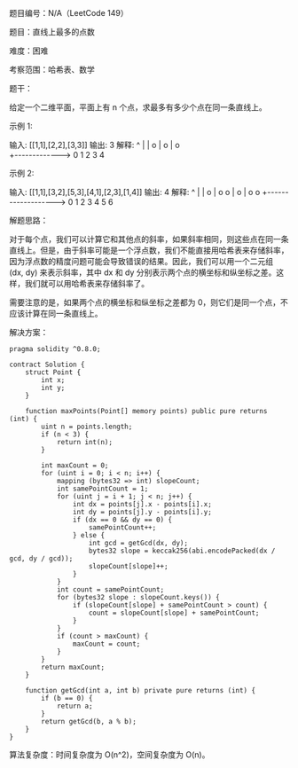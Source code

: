 题目编号：N/A（LeetCode 149）

题目：直线上最多的点数

难度：困难

考察范围：哈希表、数学

题干：

给定一个二维平面，平面上有 n 个点，求最多有多少个点在同一条直线上。

示例 1:

输入: [[1,1],[2,2],[3,3]]
输出: 3
解释:
^
|
|        o
|     o
|  o  
+------------->
0  1  2  3  4

示例 2:

输入: [[1,1],[3,2],[5,3],[4,1],[2,3],[1,4]]
输出: 4
解释:
^
|
|  o
|     o        o
|        o
|  o        o
+------------------->
0  1  2  3  4  5  6

解题思路：

对于每个点，我们可以计算它和其他点的斜率，如果斜率相同，则这些点在同一条直线上。但是，由于斜率可能是一个浮点数，我们不能直接用哈希表来存储斜率，因为浮点数的精度问题可能会导致错误的结果。因此，我们可以用一个二元组 (dx, dy) 来表示斜率，其中 dx 和 dy 分别表示两个点的横坐标和纵坐标之差。这样，我们就可以用哈希表来存储斜率了。

需要注意的是，如果两个点的横坐标和纵坐标之差都为 0，则它们是同一个点，不应该计算在同一条直线上。

解决方案：

```solidity
pragma solidity ^0.8.0;

contract Solution {
    struct Point {
        int x;
        int y;
    }

    function maxPoints(Point[] memory points) public pure returns (int) {
        uint n = points.length;
        if (n < 3) {
            return int(n);
        }

        int maxCount = 0;
        for (uint i = 0; i < n; i++) {
            mapping (bytes32 => int) slopeCount;
            int samePointCount = 1;
            for (uint j = i + 1; j < n; j++) {
                int dx = points[j].x - points[i].x;
                int dy = points[j].y - points[i].y;
                if (dx == 0 && dy == 0) {
                    samePointCount++;
                } else {
                    int gcd = getGcd(dx, dy);
                    bytes32 slope = keccak256(abi.encodePacked(dx / gcd, dy / gcd));
                    slopeCount[slope]++;
                }
            }
            int count = samePointCount;
            for (bytes32 slope : slopeCount.keys()) {
                if (slopeCount[slope] + samePointCount > count) {
                    count = slopeCount[slope] + samePointCount;
                }
            }
            if (count > maxCount) {
                maxCount = count;
            }
        }
        return maxCount;
    }

    function getGcd(int a, int b) private pure returns (int) {
        if (b == 0) {
            return a;
        }
        return getGcd(b, a % b);
    }
}
```

算法复杂度：时间复杂度为 O(n^2)，空间复杂度为 O(n)。